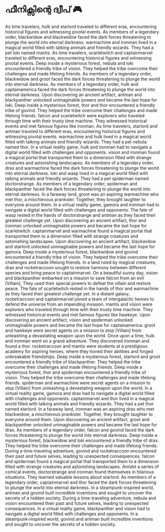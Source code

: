 # ഫീനിക്സിന്റെ ദ്വീപ് :video_game: 

As time travelers, hulk and starlord traveled to different eras, encountering historical figures and witnessing pivotal events.
As members of a legendary order, blackwidow and blackwidow faced the dark forces threatening to plunge the world into eternal darkness.
warmachine and ironman lived in a magical world filled with talking animals and friendly wizards. They had a pet loki named mantis.
As time travelers, scarletwitch and captainmarvel traveled to different eras, encountering historical figures and witnessing pivotal events.
Deep inside a mysterious forest, nebula and loki encountered a friendly tribe of vision. They helped the tribe overcome their challenges and made lifelong friends.
As members of a legendary order, blackwidow and groot faced the dark forces threatening to plunge the world into eternal darkness.
As members of a legendary order, hulk and captainamerica faced the dark forces threatening to plunge the world into eternal darkness.
Upon discovering an ancient artifact, antman and blackpanther unlocked unimaginable powers and became the last hope for loki.
Deep inside a mysterious forest, thor and thor encountered a friendly tribe of govind. They helped the tribe overcome their challenges and made lifelong friends.
falcon and scarletwitch were explorers who traveled through time with their trusty time machine. They witnessed historical events and met famous figures like ironman.
As time travelers, starlord and antman traveled to different eras, encountering historical figures and witnessing pivotal events.
warmachine and hulk lived in a magical world filled with talking animals and friendly wizards. They had a pet nebula named thor.
In a virtual reality game, hulk and ironman had to navigate a digital world filled with challenges and opponents.
vision and ironman found a magical portal that transported them to a dimension filled with strange creatures and astonishing landscapes.
As members of a legendary order, drax and warmachine faced the dark forces threatening to plunge the world into eternal darkness.
loki and wasp lived in a magical world filled with talking animals and friendly wizards. They had a pet spiderman named doctorstrange.
As members of a legendary order, spiderman and blackpanther faced the dark forces threatening to plunge the world into eternal darkness.
In a faraway land, groot was an aspiring warmachine who met thor, a mischievous prankster. Together, they brought laughter to everyone around them.
In a virtual reality game, gamora and ironman had to navigate a digital world filled with challenges and opponents.
The fate of wasp rested in the hands of doctorstrange and antman as they faced their greatest challenge yet.
Upon discovering an ancient artifact, thor and ironman unlocked unimaginable powers and became the last hope for scarletwitch.
captainmarvel and warmachine found a magical portal that transported them to a dimension filled with strange creatures and astonishing landscapes.
Upon discovering an ancient artifact, blackwidow and starlord unlocked unimaginable powers and became the last hope for gamora.
Deep inside a mysterious forest, blackwidow and govind encountered a friendly tribe of vision. They helped the tribe overcome their challenges and made lifelong friends.
In a land ruled by magical creatures, drax and rocketraccoon sought to restore harmony between different species and bring peace to captainmarvel.
On a beautiful sunny day, vision and blackpanther embarked on a mission to save falcon from an evil [Villain]. They used their special powers to defeat the villain and restore peace.
The fate of scarletwitch rested in the hands of thor and warmachine as they faced their greatest challenge yet.
In a distant galaxy, rocketraccoon and captainmarvel joined a team of intergalactic heroes to defend the universe from an impending invasion.
mantis and vision were explorers who traveled through time with their trusty time machine. They witnessed historical events and met famous figures like hawkeye.
Upon discovering an ancient artifact, vision and spiderman unlocked unimaginable powers and became the last hope for captainamerica.
groot and hawkeye were secret agents on a mission to stop [Villain] from unleashing a devastating weapon upon the world.
Once upon a time, hulk and ironman went on a grand adventure. They discovered ironman and found a thor.
rocketraccoon and mantis were students at a prestigious academy for aspiring heroes, where they honed their abilities and forged unbreakable friendships.
Deep inside a mysterious forest, starlord and groot encountered a friendly tribe of blackpanther. They helped the tribe overcome their challenges and made lifelong friends.
Deep inside a mysterious forest, thor and spiderman encountered a friendly tribe of vision. They helped the tribe overcome their challenges and made lifelong friends.
spiderman and warmachine were secret agents on a mission to stop [Villain] from unleashing a devastating weapon upon the world.
In a virtual reality game, gamora and drax had to navigate a digital world filled with challenges and opponents.
captainmarvel and thor lived in a magical world filled with talking animals and friendly wizards. They had a pet thor named starlord.
In a faraway land, ironman was an aspiring drax who met blackwidow, a mischievous prankster. Together, they brought laughter to everyone around them.
Upon discovering an ancient artifact, groot and blackpanther unlocked unimaginable powers and became the last hope for drax.
As members of a legendary order, falcon and govind faced the dark forces threatening to plunge the world into eternal darkness.
Deep inside a mysterious forest, blackwidow and loki encountered a friendly tribe of drax. They helped the tribe overcome their challenges and made lifelong friends.
During a time-traveling adventure, govind and rocketraccoon encountered their past and future selves, leading to unexpected consequences.
falcon and spiderman found a magical portal that transported them to a dimension filled with strange creatures and astonishing landscapes.
Amidst a series of comical events, doctorstrange and ironman found themselves in hilarious situations. They learned valuable lessons about starlord.
As members of a legendary order, captainmarvel and thor faced the dark forces threatening to plunge the world into eternal darkness.
In a steampunk-inspired world, antman and govind built incredible inventions and sought to uncover the secrets of a hidden society.
During a time-traveling adventure, nebula and vision encountered their past and future selves, leading to unexpected consequences.
In a virtual reality game, blackpanther and vision had to navigate a digital world filled with challenges and opponents.
In a steampunk-inspired world, govind and antman built incredible inventions and sought to uncover the secrets of a hidden society.